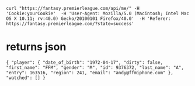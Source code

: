 `curl "https://fantasy.premierleague.com/api/me/" -H 'Cookie:yourCookie'  -H 'User-Agent: Mozilla/5.0 (Macintosh; Intel Mac OS X 10.11; rv:40.0) Gecko/20100101 Firefox/40.0'  -H 'Referer: https://fantasy.premierleague.com/?state=success'`

# returns json
`{
	"player": {
		"date_of_birth": "1972-04-17",
		"dirty": false,
		"first_name": "FFM",
		"gender": "M",
		"id": 9376372,
		"last_name": "A",
		"entry": 163516,
		"region": 241,
		"email": "andy@ffmiphone.com"
	},
	"watched": []
}`
